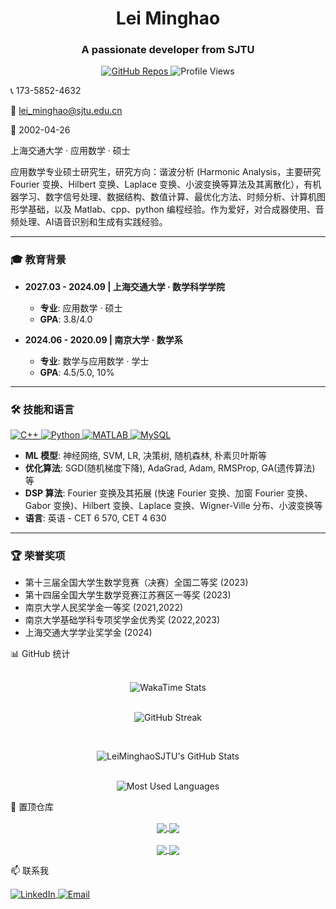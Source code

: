 <h1 align="center">Lei Minghao</h1> <h3 align="center">A passionate developer from SJTU</h3><p align="center"> <!-- 徽章部分 --> <a href="https://github.com/LeiMinghaoSJTU?tab=repositories"> <img src="https://img.shields.io/badge/Repositories-10+-blue?style=for-the-badge&logo=github" alt="GitHub Repos"> </a> <img src="https://komarev.com/ghpvc/?username=LeiMinghaoSJTU&label=Profile%20Views&color=blue&style=for-the-badge" alt="Profile Views" /> </p>

 📞 173-5852-4632
 
📧 lei_minghao@sjtu.edu.cn

🎂 2002-04-26

 上海交通大学 · 应用数学 · 硕士


应用数学专业硕士研究生，研究方向：谐波分析 (Harmonic Analysis，主要研究 Fourier 变换、Hilbert 变换、Laplace 变换、小波变换等算法及其离散化），有机器学习、数字信号处理、数据结构、数值计算、最优化方法、时频分析、计算机图形学基础，以及 Matlab、cpp、python 编程经验。作为爱好，对合成器使用、音频处理、AI语音识别和生成有实践经验。

---

### 🎓 教育背景

* **2027.03 - 2024.09 | 上海交通大学 · 数学科学学院**
    * **专业**: 应用数学 · 硕士
    * **GPA**: 3.8/4.0

* **2024.06 - 2020.09 | 南京大学 · 数学系**
    * **专业**: 数学与应用数学 · 学士
    * **GPA**: 4.5/5.0, 10%

---

### 🛠️ 技能和语言

<p align="left"> <!-- C++ 徽章 --> <a href="https://isocpp.org/" target="_blank"> <img src="https://img.shields.io/badge/C++-00599C?style=for-the-badge&logo=c%2B%2B&logoColor=white" alt="C++"> </a> <!-- Python 徽章 --> <a href="https://www.python.org" target="_blank"> <img src="https://img.shields.io/badge/Python-3776AB?style=for-the-badge&logo=python&logoColor=white" alt="Python"> </a> <!-- MATLAB 徽章 --> <a href="https://www.mathworks.com/products/matlab.html" target="_blank"> <img src="https://img.shields.io/badge/MATLAB-0076A8?style=for-the-badge&logo=mathworks&logoColor=white" alt="MATLAB"> </a> <!-- MySQL 徽章 --> <a href="https://www.mysql.com/" target="_blank"> <img src="https://img.shields.io/badge/MySQL-4479A1?style=for-the-badge&logo=mysql&logoColor=white" alt="MySQL"> </a> </p>


* **ML 模型**: 神经网络, SVM, LR, 决策树, 随机森林, 朴素贝叶斯等
* **优化算法**: SGD(随机梯度下降), AdaGrad, Adam, RMSProp, GA(遗传算法) 等
* **DSP 算法**: Fourier 变换及其拓展 (快速 Fourier 变换、加窗 Fourier 变换、Gabor 变换)、Hilbert 变换、Laplace 变换、Wigner-Ville 分布、小波变换等
* **语言**: 英语 - CET 6 570, CET 4 630

---

### 🏆 荣誉奖项

* 第十三届全国大学生数学竞赛（决赛）全国二等奖 (2023)
* 第十四届全国大学生数学竞赛江苏赛区一等奖 (2023)
* 南京大学人民奖学金一等奖 (2021,2022)
* 南京大学基础学科专项奖学金优秀奖 (2022,2023)
* 上海交通大学学业奖学金 (2024)


📊 GitHub 统计

<p align="center"> <br/> <!-- WakaTime 统计 --> <img src="https://github-readme-stats.vercel.app/api/wakatime?username=LeiMinghaoSJTU&theme=radical" alt="WakaTime Stats" /> <br/><p align="center"> <br/> <!-- 连续提交贡献图 --> <img align="center" src="https://github-readme-streak-stats.herokuapp.com/?user=LeiMinghaoSJTU&theme=radical" alt="GitHub Streak" /> </p> <br/> 
<p align="center"> <!-- GitHub 统计卡片 --> <img align="center" src="https://github-readme-stats.vercel.app/api?username=LeiMinghaoSJTU&show_icons=true&locale=en&theme=radical" alt="LeiMinghaoSJTU's GitHub Stats" /> <br/>
<p align="center"> <br/> <!-- 最常用语言统计 --> <img align="center" src="https://github-readme-stats.vercel.app/api/top-langs?username=LeiMinghaoSJTU&show_icons=true&locale=en&layout=compact&theme=radical" alt="Most Used Languages" /> <br/>
  
🌟 置顶仓库
<p align="center"> <!-- 置顶仓库1 --> <a href="https://github.com/LeiMinghaoSJTU/project1"> <img align="center" src="https://github-readme-stats.vercel.app/api/pin/?username=LeiMinghaoSJTU&repo=project1&theme=radical" /> </a> 
  <!-- 置顶仓库2 --> <a href="https://github.com/LeiMinghaoSJTU/A-Class-of-Adaptive-Stochastic-Gradient-Methods-for-Large-Scale-Optimization"> <img align="center" src="https://github-readme-stats.vercel.app/api/pin/?username=LeiMinghaoSJTU&repo=A-Class-of-Adaptive-Stochastic-Gradient-Methods-for-Large-Scale-Optimization&theme=radical" /> </a> <br/><br/>
  <!-- 置顶仓库3 --> <a href="https://github.com/LeiMinghaoSJTU/project3"> <img align="center" src="https://github-readme-stats.vercel.app/api/pin/?username=LeiMinghaoSJTU&repo=project3&theme=radical" /> </a> 
  <!-- 置顶仓库4 --> <a href="https://github.com/LeiMinghaoSJTU/project4"> <img align="center" src="https://github-readme-stats.vercel.app/api/pin/?username=LeiMinghaoSJTU&repo=project4&theme=radical" /> </a> </p>
📫 联系我
<p align="left"> <a href="https://www.linkedin.com/in/%E6%98%8E%E6%98%8A-%E9%9B%B7-808768385/" target="blank"> <img align="center" src="https://img.shields.io/badge/LinkedIn-0077B5?style=for-the-badge&logo=linkedin&logoColor=white" alt="LinkedIn"/> </a> <a href="lei_minghao@sjtu.edu.cn"> <img align="center" src="https://img.shields.io/badge/Email-D14836?style=for-the-badge&logo=gmail&logoColor=white" alt="Email"/> </a> </p>
